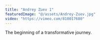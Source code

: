 ```yaml
---
title: "Andrey Zuev 1"
featuredImage: "@/assets/Andrey-Zuev.jpg"
video: "https://vimeo.com/810017680"
---
```

The beginning of a transformative journey.
